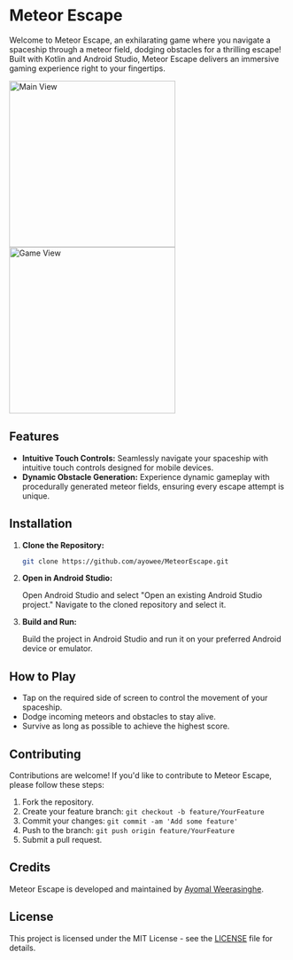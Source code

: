 # Meteor Escape

Welcome to Meteor Escape, an exhilarating game where you navigate a spaceship through a meteor field, dodging obstacles for a thrilling escape! Built with Kotlin and Android Studio, Meteor Escape delivers an immersive gaming experience right to your fingertips.

<img src="https://github.com/ayowee/MeteorEscape/assets/65837792/831c2e69-b2b0-43a8-8160-7603e29ab8f0" alt="Main View" width="300">

<img src="https://github.com/ayowee/MeteorEscape/assets/65837792/e843efcf-65cc-4654-9161-29230f2126a8" alt="Game View" width="300">

## Features

- **Intuitive Touch Controls:** Seamlessly navigate your spaceship with intuitive touch controls designed for mobile devices.
- **Dynamic Obstacle Generation:** Experience dynamic gameplay with procedurally generated meteor fields, ensuring every escape attempt is unique.

## Installation

1. **Clone the Repository:**

    ```bash
    git clone https://github.com/ayowee/MeteorEscape.git
    ```

2. **Open in Android Studio:**

    Open Android Studio and select "Open an existing Android Studio project." Navigate to the cloned repository and select it.

3. **Build and Run:**

    Build the project in Android Studio and run it on your preferred Android device or emulator.

## How to Play

- Tap on the required side of screen to control the movement of your spaceship.
- Dodge incoming meteors and obstacles to stay alive.
- Survive as long as possible to achieve the highest score.

## Contributing

Contributions are welcome! If you'd like to contribute to Meteor Escape, please follow these steps:

1. Fork the repository.
2. Create your feature branch: `git checkout -b feature/YourFeature`
3. Commit your changes: `git commit -am 'Add some feature'`
4. Push to the branch: `git push origin feature/YourFeature`
5. Submit a pull request.

## Credits

Meteor Escape is developed and maintained by [Ayomal Weerasinghe](https://github.com/ayowee).

## License

This project is licensed under the MIT License - see the [LICENSE](LICENSE) file for details.
